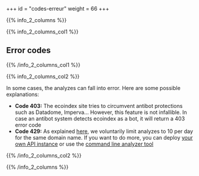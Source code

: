 +++
id = "codes-erreur"
weight = 66
+++

{{% info_2_columns %}}

{{% info_2_columns_col1 %}}

## Error codes

{{% /info_2_columns_col1 %}}

{{% info_2_columns_col2 %}}

In some cases, the analyzes can fall into error. Here are some possible explanations:

- **Code 403:** The ecoindex site tries to circumvent antibot protections such as Datadome, Imperva... However, this feature is not infallible. In case an antibot system detects ecoindex as a bot, it will return a 403 error code
- **Code 429:** As explained [here](#points-important), we voluntarily limit analyzes to 10 per day for the same domain name. If you want to do more, you can deploy [your own API instance](https://github.com/cnumr/ecoindex_api) or use the [command line analyzer tool](https://github.com/cnumr/ecoindex_cli)

{{% /info_2_columns_col2 %}}

{{% /info_2_columns %}}
